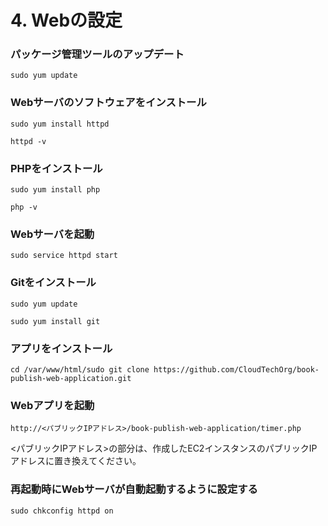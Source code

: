 # 4. Webの設定

### パッケージ管理ツールのアップデート
```shell
sudo yum update
```

### Webサーバのソフトウェアをインストール
```shell
sudo yum install httpd
```

```shell
httpd -v
```

### PHPをインストール
```shell
sudo yum install php
```

```shell
php -v
```

### Webサーバを起動
```shell
sudo service httpd start
```

### Gitをインストール
```shell
sudo yum update
```

```shell
sudo yum install git
```

### アプリをインストール
```shell
cd /var/www/html/sudo git clone https://github.com/CloudTechOrg/book-publish-web-application.git
```

### Webアプリを起動
```
http://<パブリックIPアドレス>/book-publish-web-application/timer.php
```

<パブリックIPアドレス>の部分は、作成したEC2インスタンスのパブリックIPアドレスに置き換えてください。

### 再起動時にWebサーバが自動起動するように設定する
```shell
sudo chkconfig httpd on
```